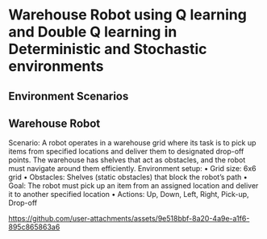 # Warehouse Robot using Q learning and Double Q learning in Deterministic and Stochastic environments

## Environment Scenarios

## Warehouse Robot
Scenario: A robot operates in a warehouse grid where its task is to pick up items from specified locations
and deliver them to designated drop-off points. The warehouse has shelves that act as obstacles, and the
robot must navigate around them efficiently.
Environment setup:
• Grid size: 6x6 grid
• Obstacles: Shelves (static obstacles) that block the robot’s path
• Goal: The robot must pick up an item from an assigned location and deliver it to another specified
location
• Actions: Up, Down, Left, Right, Pick-up, Drop-off


https://github.com/user-attachments/assets/9e518bbf-8a20-4a9e-a1f6-895c865863a6


